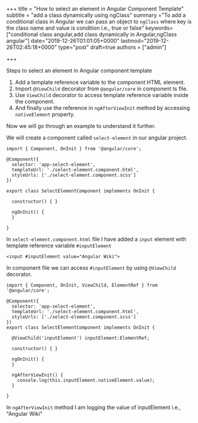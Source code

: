 +++
title = "How to select an element in Angular Component Template"
subtitle = "add a class dynamically using ngClass"
summary ="To add a conditional class in Angular we can pass an object to `ngClass` where key is the class name and value is condition i.e., true or false"
keywords=["conditional class angular,add class dynamically in Angular,ngClass angular"]
date="2019-12-26T01:01:05+0000"
lastmod="2019-12-26T02:45:18+0000"
type="post"
draft=true
authors = ["admin"]

+++

Steps to select an element in Angular component template

1. Add a template reference variable to the component HTML element.
2. Import `@ViewChild` decorator from `@angular/core` in component ts file.
3. Use `ViewChild` decorator to access template reference variable inside the component.
4. And finally use the reference in `ngAfterViewInit` method by accessing `nativeElement` property.

Now we will go through an example to understand it further.

We will create a component called `select-element` in our angular project.

```
import { Component, OnInit } from '@angular/core';

@Component({
  selector: 'app-select-element',
  templateUrl: './select-element.component.html',
  styleUrls: ['./select-element.component.scss']
})

export class SelectElementComponent implements OnInit {

  constructor() { }

  ngOnInit() {
  }

}
```
In `select-element.component.html` file I have added a `input` element with template reference variable `#inputElement`

```
<input #inputElement value="Angular Wiki">
```

In component file we can access `#inputElement` by using `@ViewChild` decorator.

```
import { Component, OnInit, ViewChild, ElementRef } from '@angular/core';

@Component({
  selector: 'app-select-element',
  templateUrl: './select-element.component.html',
  styleUrls: ['./select-element.component.scss']
})
export class SelectElementComponent implements OnInit {

  @ViewChild('inputElement') inputElement:ElementRef; 

  constructor() { }

  ngOnInit() {
  }

  ngAfterViewInit() {
    console.log(this.inputElement.nativeElement.value);
  }

}
```

In `ngAfterViewInit` method I am logging the value of inputElement i.e., "Angular Wiki"
